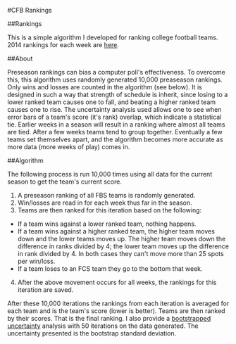 #CFB Rankings

##Rankings

This is a simple algorithm I developed for ranking college football teams. 
2014 rankings for each week are [here](https://github.com/wesbarnett/cfb/blob/master/2014/README.md).

##About

Preseason rankings can bias a computer poll's effectiveness. To overcome this,
this algorithm uses randomly generated 10,000 preaseason rankings. Only wins and
losses are counted in the algorithm (see below). It is designed in such a way
that strength of schedule is inherit, since losing to a lower ranked team causes
one to fall, and beating a higher ranked team causes one to rise. The
uncertainty analysis used allows one to see when error bars of a team's score
(it's rank) overlap, which indicate a statistical tie. Earlier weeks in a season
will result in a ranking where almost all teams are tied. After a few weeks
teams tend to group together. Eventually a few teams set themselves apart, and
the algorithm becomes more accurate as more data (more weeks of play) comes in.

##Algorithm

The following process is run 10,000 times using all data for the current season
to get the team's current score.

1. A preseason ranking of all FBS teams is randomly generated. 
2. Win/losses are read in for each week thus far in the season. 
3. Teams are then ranked for this iteration based on the following:
* If a team wins against a lower ranked team, nothing happens. 
* If a team wins against a higher ranked team, the higher team moves down and the lower teams moves up. The
higher team moves down the difference in ranks divided by 4; the lower team moves
up the difference in rank divided by 4. In both cases they can't move more than
25 spots per win/loss. 
* If a team loses to an FCS team they go to the bottom that
week. 
4. After the above movement occurs for all weeks, the rankings for this
   iteration are saved.

After these 10,000 iterations the rankings from each iteration is averaged for
each team and is the team's score (lower is better). Teams are then ranked by
their scores.  That is the final ranking. I also provide a [bootstrapped
uncertainty](https://en.wikipedia.org/wiki/Bootstrapping_(statistics)) analysis
with 50 iterations on the data generated. The uncertainty presented is the
bootstrap standard deviation.
